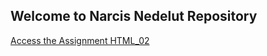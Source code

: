 <h2> Welcome to Narcis Nedelut Repository</h2>
<a href ="MainPage.html" title="Main Page">Access the Assignment HTML_02</a>
